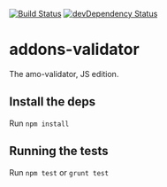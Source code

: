[![Build Status](https://travis-ci.org/mozilla/addons-validator.svg)](https://travis-ci.org/mozilla/addons-validator)
[![devDependency Status](https://david-dm.org/mozilla/addons-validator/dev-status.svg)](https://david-dm.org/mozilla/addons-validator#info=devDependencies)

# addons-validator
The amo-validator, JS edition.

## Install the deps

Run `npm install`

## Running the tests

Run `npm test` or `grunt test`
